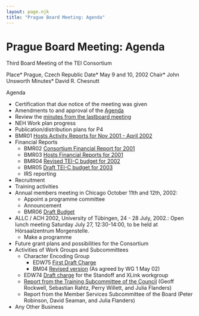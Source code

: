 ```yaml
---
layout: page.njk
title: "Prague Board Meeting: Agenda"
---
```

# Prague Board Meeting: Agenda



Third Board Meeting of the TEI Consortium
 
 
 Place* Prague, Czech Republic
Date* May 9 and 10, 2002
Chair* John Unsworth
Minutes* David R. Chesnutt



 Agenda
 
 
 * Certification that due notice of the meeting was given
* Amendments to and approval of the [Agenda](/Board/bm03a.xml)
* Review the [minutes from the lastboard meeting](/board/text-encoding-intiative-consortium-minutes-of-the-board-of-directors-meeting-saturday-november-17-2001-grand-hotel-duomo-pisa-italy/)
* NEH Work plan progress
* Publication/distribution plans for P4
* BMR01 [Hosts Activity Reports for Nov 2001
 \- April 2002](bmr01.html)
* Financial Reports
	+ BMR02 [Consortium Financial Report for 2001](bmr02.pdf)
	+ BMR03 [Hosts Financial Reports for 2001](bmr03.pdf)
	+ BMR04 [Revised TEI\-C budget for 2002](bmr04.pdf)
	+ BMR05 [Draft TEI\-C budget for 2003](bmr04.pdf)
	+ IRS reporting
* Recruitment
* Training activities
* Annual members meeting in Chicago October 11th and 12th, 2002:
	+ Appoint a programme committee
	+ Announcement
	+ BMR06 [Draft Budget](bmr06.pdf)
* ALLC / ACH 2002, University of Tübingen, 24 \- 28 July,
 2002\.: Open lunch meeting Saturday July 27, 12:30\-14:00, to be
 held at Hörsaalzentrum Morgenstelle.
	+ Make a programme
* Future grant plans and possibilities for the Consortium
* Activities of Work Groups and Subcommittees
	+ Character Encoding Group
		- EDW75 [First Draft Charge](../Drafts/edw75.html)
		- BM04 [Revised version](bm04.txt) (As agreed by WG 1
		 May 02\)
	+ EDW74 [Draft charge](../Drafts/edw74.html) for
	 the Standoff and XLink workgroup
	+ [Report from the
	 Training Subcommittee of the Council](bmr05.txt) (Geoff Rockwell, Sebastian Rahtz,
	 Perry Willett, and Julia Flanders)
	+ Report from the Member Services
	 Subcommittee of the Board (Peter Robinson, David Seaman, and
	 Julia Flanders)
* Any Other Business





